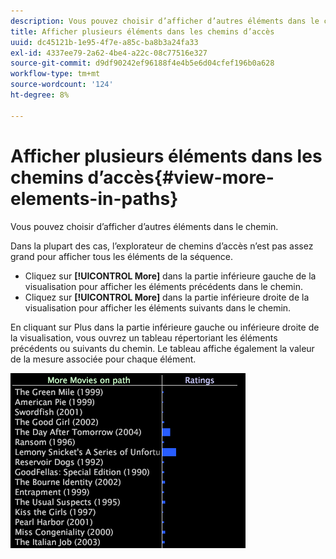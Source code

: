 ```yaml
---
description: Vous pouvez choisir d’afficher d’autres éléments dans le chemin.
title: Afficher plusieurs éléments dans les chemins d’accès
uuid: dc45121b-1e95-4f7e-a85c-ba8b3a24fa33
exl-id: 4337ee79-2a62-4be4-a22c-08c77516e327
source-git-commit: d9df90242ef96188f4e4b5e6d04cfef196b0a628
workflow-type: tm+mt
source-wordcount: '124'
ht-degree: 8%

---
```


# Afficher plusieurs éléments dans les chemins d’accès{#view-more-elements-in-paths}

Vous pouvez choisir d’afficher d’autres éléments dans le chemin.

Dans la plupart des cas, l’explorateur de chemins d’accès n’est pas assez grand pour afficher tous les éléments de la séquence.

* Cliquez sur **[!UICONTROL More]** dans la partie inférieure gauche de la visualisation pour afficher les éléments précédents dans le chemin.
* Cliquez sur **[!UICONTROL More]** dans la partie inférieure droite de la visualisation pour afficher les éléments suivants dans le chemin.

En cliquant sur Plus dans la partie inférieure gauche ou inférieure droite de la visualisation, vous ouvrez un tableau répertoriant les éléments précédents ou suivants du chemin. Le tableau affiche également la valeur de la mesure associée pour chaque élément.

![](assets/vis_PathBrowser_MoreMoviesOnPath.png)
